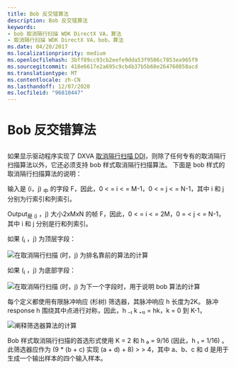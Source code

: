 ```yaml
---
title: Bob 反交错算法
description: Bob 反交错算法
keywords:
- bob 取消隔行扫描 WDK DirectX VA，算法
- 取消隔行扫描 WDK DirectX VA，bob，算法
ms.date: 04/20/2017
ms.localizationpriority: medium
ms.openlocfilehash: 3bff89cc93cb2eefe9dda53f9506c7853ea965f9
ms.sourcegitcommit: 418e6617e2a695c9cb4b37b5b60e264760858acd
ms.translationtype: MT
ms.contentlocale: zh-CN
ms.lasthandoff: 12/07/2020
ms.locfileid: "96810447"
---
```

# <a name="bob-deinterlacing-algorithm"></a>Bob 反交错算法


## <span id="ddk_bob_deinterlacing_algorithm_gg"></span><span id="DDK_BOB_DEINTERLACING_ALGORITHM_GG"></span>


如果显示驱动程序实现了 DXVA [取消隔行扫描 DDI](./deinterlace-ddi.md)，则除了任何专有的取消隔行扫描算法以外，它还必须支持 bob 样式取消隔行扫描算法。 下面是 bob 样式的取消隔行扫描算法的说明：

输入是 (i，j) <sub>中</sub> 的字段 F，因此，0 &lt; = i &lt; = M-1，0 &lt; = j &lt; = N-1，其中 i 和 j 分别为行索引和列索引。

Output<sub>是 (i</sub> ，j) 大小2xMxN 的帧 F，因此，0 &lt; = i &lt; = 2M，0 = &lt; j &lt; = N-1，其中 i 和 j 分别是行和列索引。

如果 (<sub>i</sub> ，j) 为顶层字段：

![在取消隔行扫描 (时，j) 为排名靠前的算法的计算](images/bobtop.png)

如果 (<sub>i</sub> ，j) 为底部字段：

![在取消隔行扫描 (时，j) 为下一个字段时，用于说明 bob 算法的计算](images/bobbotom.png)

每个定义都使用有限脉冲响应 (杉树) 筛选器，其脉冲响应 h 长度为2K。 脉冲 response h 围绕其中点进行对称，因此，h ₋₍ k ₊₁₎ = hk，k = 0 到 K-1，

![阐释筛选器算法的计算](images/firfiltr.png)

Bob 样式取消隔行扫描的首选形式使用 K = 2 和 h ₀ = 9/16 (因此，h ₁ = 1/16) 。 此筛选器应作为 (9 \* (b + c) 实现 (a + d) + 8) &gt; &gt; 4，其中 a、b、c 和 d 是用于生成一个输出样本的四个输入样本。

 

